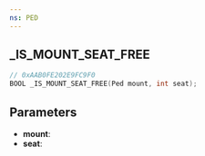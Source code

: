 ```yaml
---
ns: PED
---
```

## _IS_MOUNT_SEAT_FREE

```c
// 0xAAB0FE202E9FC9F0
BOOL _IS_MOUNT_SEAT_FREE(Ped mount, int seat);
```

## Parameters
* **mount**:
* **seat**:
